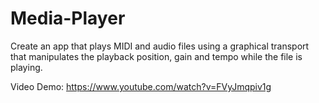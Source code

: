 # Media-Player
Create an app that plays MIDI and audio files using a graphical transport that manipulates the
playback position, gain and tempo while the file is playing.

Video Demo:
https://www.youtube.com/watch?v=FVyJmqpiv1g
